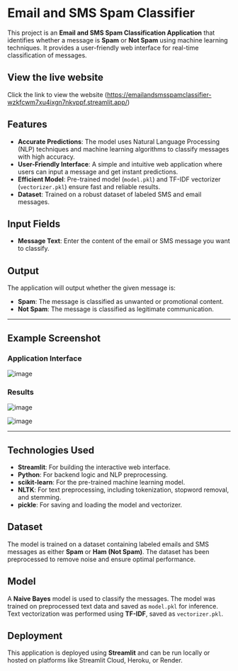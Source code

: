# Email and SMS Spam Classifier

This project is an **Email and SMS Spam Classification Application** that identifies whether a message is **Spam** or **Not Spam** using machine learning techniques. It provides a user-friendly web interface for real-time classification of messages.

## View the live website
Click the link to view the website  (https://emailandsmsspamclassifier-wzkfcwm7xu4ixgn7nkvppf.streamlit.app/)
## Features

- **Accurate Predictions**: The model uses Natural Language Processing (NLP) techniques and machine learning algorithms to classify messages with high accuracy.
- **User-Friendly Interface**: A simple and intuitive web application where users can input a message and get instant predictions.
- **Efficient Model**: Pre-trained model (`model.pkl`) and TF-IDF vectorizer (`vectorizer.pkl`) ensure fast and reliable results.
- **Dataset**: Trained on a robust dataset of labeled SMS and email messages.


## Input Fields

- **Message Text**: Enter the content of the email or SMS message you want to classify.


## Output

The application will output whether the given message is:
- **Spam**: The message is classified as unwanted or promotional content.
- **Not Spam**: The message is classified as legitimate communication.
--- 
## Example Screenshot
### Application Interface
![image](https://github.com/user-attachments/assets/3074ce82-e47f-4c97-a58f-ae3b020b7f77)

### Results
![image](https://github.com/user-attachments/assets/1fa506eb-30d5-4a47-aec3-5dd8cb1d7cb6)


![image](https://github.com/user-attachments/assets/5a8e47aa-a3d6-44cd-bb1c-8cf5d22da0d6)


---

## Technologies Used

- **Streamlit**: For building the interactive web interface.
- **Python**: For backend logic and NLP preprocessing.
- **scikit-learn**: For the pre-trained machine learning model.
- **NLTK**: For text preprocessing, including tokenization, stopword removal, and stemming.
- **pickle**: For saving and loading the model and vectorizer.



## Dataset

The model is trained on a dataset containing labeled emails and SMS messages as either **Spam** or **Ham (Not Spam)**. The dataset has been preprocessed to remove noise and ensure optimal performance.


## Model

A **Naive Bayes** model is used to classify the messages. The model was trained on preprocessed text data and saved as `model.pkl` for inference. Text vectorization was performed using **TF-IDF**, saved as `vectorizer.pkl`.


## Deployment

This application is deployed using **Streamlit** and can be run locally or hosted on platforms like Streamlit Cloud, Heroku, or Render.

